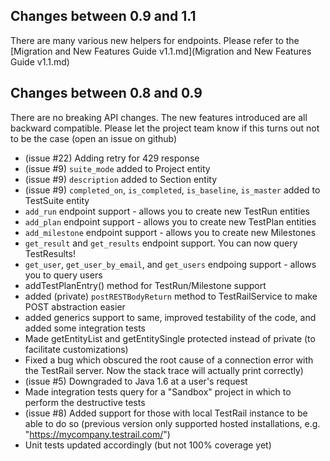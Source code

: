 ##  Changes between 0.9 and 1.1
There are many various new helpers for endpoints. Please refer to the [Migration and New Features Guide v1.1.md](Migration and New Features Guide v1.1.md)

##  Changes between 0.8 and 0.9

There are no breaking API changes. The new features introduced are all backward compatible. Please let the project team know if this turns out not to be the case (open an issue on github)

 * (issue #22) Adding retry for 429 response
 * (issue #9) `suite_mode` added to Project entity
 * (issue #9) `description` added to Section entity
 * (issue #9) `completed_on`, `is_completed`, `is_baseline`, `is_master` added to TestSuite entity
 * `add_run` endpoint support - allows you to create new TestRun entities
 * `add_plan` endpoint support - allows you to create new TestPlan entities
 * `add_milestone` endpoint support - allows you to create new Milestones
 * `get_result` and `get_results` endpoint support. You can now query TestResults!
 * `get_user`, `get_user_by_email`, and `get_users` endpoing support - allows you to query users
 * addTestPlanEntry() method for TestRun/Milestone support
 * added (private) `postRESTBodyReturn` method to TestRailService to make POST abstraction easier
 * added generics support to same, improved testability of the code, and added some integration tests
 * Made getEntityList and getEntitySingle protected instead of private (to facilitate customizations)
 * Fixed a bug which obscured the root cause of a connection error with the TestRail server. Now the stack trace will actually print correctly)
 * (issue #5) Downgraded to Java 1.6 at a user's request
 * Made integration tests query for a "Sandbox" project in which to perform the destructive tests
 * (issue #8) Added support for those with local TestRail instance to be able to do so (previous version only supported hosted installations, e.g. "https://mycompany.testrail.com/")
 * Unit tests updated accordingly (but not 100% coverage yet)
 
 